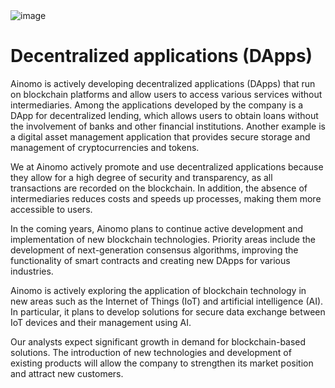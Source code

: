 <img src="" alt="image">
<br>
<h1>Decentralized applications (DApps)</h1>
<p>Ainomo is actively developing decentralized applications (DApps) that run on blockchain platforms and allow users to access various services without intermediaries. Among the applications developed by the company is a DApp for decentralized lending, which allows users to obtain loans without the involvement of banks and other financial institutions. Another example is a digital asset management application that provides secure storage and management of cryptocurrencies and tokens.</p>
<p>We at Ainomo actively promote and use decentralized applications because they allow for a high degree of security and transparency, as all transactions are recorded on the blockchain. In addition, the absence of intermediaries reduces costs and speeds up processes, making them more accessible to users.</p>
<p>In the coming years, Ainomo plans to continue active development and implementation of new blockchain technologies. Priority areas include the development of next-generation consensus algorithms, improving the functionality of smart contracts and creating new DApps for various industries.</p>
<p>Ainomo is actively exploring the application of blockchain technology in new areas such as the Internet of Things (IoT) and artificial intelligence (AI). In particular, it plans to develop solutions for secure data exchange between IoT devices and their management using AI.</p>
<p>Our analysts expect significant growth in demand for blockchain-based solutions. The introduction of new technologies and development of existing products will allow the company to strengthen its market position and attract new customers.</p>